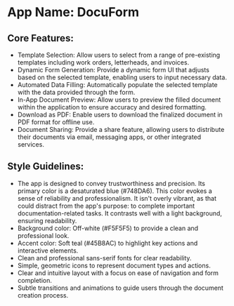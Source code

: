 # **App Name**: DocuForm

## Core Features:

- Template Selection: Allow users to select from a range of pre-existing templates including work orders, letterheads, and invoices.
- Dynamic Form Generation: Provide a dynamic form UI that adjusts based on the selected template, enabling users to input necessary data.
- Automated Data Filling: Automatically populate the selected template with the data provided through the form.
- In-App Document Preview: Allow users to preview the filled document within the application to ensure accuracy and desired formatting.
- Download as PDF: Enable users to download the finalized document in PDF format for offline use.
- Document Sharing: Provide a share feature, allowing users to distribute their documents via email, messaging apps, or other integrated services.

## Style Guidelines:

- The app is designed to convey trustworthiness and precision. Its primary color is a desaturated blue (#748DA6). This color evokes a sense of reliability and professionalism. It isn't overly vibrant, as that could distract from the app's purpose: to complete important documentation-related tasks. It contrasts well with a light background, ensuring readability.
- Background color: Off-white (#F5F5F5) to provide a clean and professional look.
- Accent color: Soft teal (#45B8AC) to highlight key actions and interactive elements.
- Clean and professional sans-serif fonts for clear readability.
- Simple, geometric icons to represent document types and actions.
- Clear and intuitive layout with a focus on ease of navigation and form completion.
- Subtle transitions and animations to guide users through the document creation process.